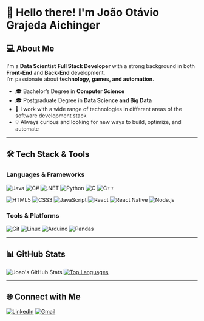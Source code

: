 # 👋 Hello there! I'm João Otávio Grajeda Aichinger

## 💻 About Me

I'm a **Data Scientist** **Full Stack Developer** with a strong background in both **Front-End** and **Back-End** development.  
I’m passionate about **technology, games, and automation**.

- 🎓 Bachelor’s Degree in **Computer Science**  
- 🎓 Postgraduate Degree in **Data Science and Big Data**  
- 🔧 I work with a wide range of technologies in different areas of the software development stack  
- 💡 Always curious and looking for new ways to build, optimize, and automate

---

## 🛠️ Tech Stack & Tools

### Languages & Frameworks

![Java](https://img.shields.io/badge/Java-ED8B00?style=flat&logo=openjdk&logoColor=white)
![C#](https://img.shields.io/badge/C%23-239120?style=flat&logo=c-sharp&logoColor=white)
![.NET](https://img.shields.io/badge/.NET-512BD4?style=flat&logo=dotnet&logoColor=white)
![Python](https://img.shields.io/badge/Python-3776AB?style=flat&logo=python&logoColor=white)
![C](https://img.shields.io/badge/C-00599C?style=flat&logo=c&logoColor=white)
![C++](https://img.shields.io/badge/C++-00599C?style=flat&logo=c%2B%2B&logoColor=white)

![HTML5](https://img.shields.io/badge/HTML5-E34F26?style=flat&logo=html5&logoColor=white)
![CSS3](https://img.shields.io/badge/CSS3-1572B6?style=flat&logo=css3&logoColor=white)
![JavaScript](https://img.shields.io/badge/JavaScript-F7DF1E?style=flat&logo=javascript&logoColor=black)
![React](https://img.shields.io/badge/React-61DAFB?style=flat&logo=react&logoColor=black)
![React Native](https://img.shields.io/badge/React_Native-20232A?style=flat&logo=react&logoColor=61DAFB)
![Node.js](https://img.shields.io/badge/Node.js-339933?style=flat&logo=node.js&logoColor=white)

### Tools & Platforms

![Git](https://img.shields.io/badge/Git-F05032?style=flat&logo=git&logoColor=white)
![Linux](https://img.shields.io/badge/Linux-FCC624?style=flat&logo=linux&logoColor=black)
![Arduino](https://img.shields.io/badge/Arduino-00979D?style=flat&logo=arduino&logoColor=white)
![Pandas](https://img.shields.io/badge/Pandas-150458?style=flat&logo=pandas&logoColor=white)

---

## 📊 GitHub Stats

![Joao's GitHub Stats](https://github-readme-stats.vercel.app/api?username=JoaoAichinger&show_icons=true&theme=default)
[![Top Languages](https://github-readme-stats.vercel.app/api/top-langs/?username=JoaoAichinger&layout=compact)](https://github.com/joaograjeda)

---

## 🌐 Connect with Me

[![LinkedIn](https://img.shields.io/badge/-LinkedIn-blue?style=flat&logo=linkedin&logoColor=white)](https://br.linkedin.com/in/joao-otavio-grajeda-aichinger)
[![Gmail](https://img.shields.io/badge/-Email-D14836?style=flat&logo=gmail&logoColor=white)](mailto:jogaichinger@hotmail.com)
